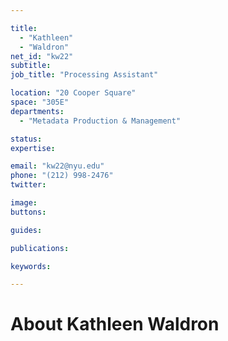 ```yaml
---

title:
  - "Kathleen"
  - "Waldron"
net_id: "kw22"
subtitle: 
job_title: "Processing Assistant"

location: "20 Cooper Square"
space: "305E"
departments:
  - "Metadata Production & Management"

status: 
expertise:

email: "kw22@nyu.edu"
phone: "(212) 998-2476"
twitter: 

image: 
buttons:

guides:

publications:

keywords:

---
```


# About Kathleen Waldron


